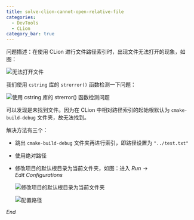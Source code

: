 ```yaml
---
title: solve-clion-cannot-open-relative-file
categories: 
  - DevTools
  - CLion
category_bar: true
---
```


问题描述：在使用 CLion 进行文件路径索引时，出现文件无法打开的现象，如图：

![无法打开文件](https://dwj-oss.oss-cn-nanjing.aliyuncs.com/images/202402292258802.png)

我们使用 `cstring` 库的 `strerror()` 函数检测一下问题：

![使用 cstring 库的 strerror() 函数检测问题](https://dwj-oss.oss-cn-nanjing.aliyuncs.com/images/202402292258397.png)

可以发现是未找到文件。因为在 CLion 中相对路径索引的起始根默认为 `cmake-build-debug` 文件夹，故无法找到。

解决方法有三个：

- 跳出 `cmake-build-debug` 文件夹再进行索引，即路径设置为 `"../test.txt"`

- 使用绝对路径

- 修改项目的默认根目录为当前文件夹，如图：进入 $Run \to Edit\ Configurations$

    ![修改项目的默认根目录为当前文件夹](https://dwj-oss.oss-cn-nanjing.aliyuncs.com/images/202402292258745.png)

    ![配置路径](https://dwj-oss.oss-cn-nanjing.aliyuncs.com/images/202402292258092.png)

$End$

